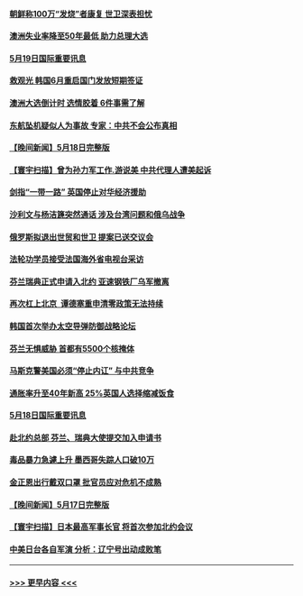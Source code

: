 #### [朝鲜称100万“发烧”者康复 世卫深表担忧](../pages/prog202/a103432935.md?t=05192151) 
#### [澳洲失业率降至50年最低 助力总理大选](../pages/prog202/a103432949.md?t=05192151) 
#### [5月19日国际重要讯息](../pages/prog202/a103432929.md?t=05192151) 
#### [救观光 韩国6月重启国门发放短期签证](../pages/prog202/a103432841.md?t=05192151) 
#### [澳洲大选倒计时 选情胶着 6件事需了解](../pages/prog202/a103432792.md?t=05192151) 
#### [东航坠机疑似人为事故 专家：中共不会公布真相](../pages/prog202/a103432747.md?t=05192151) 
#### [【晚间新闻】5月18日完整版](../pages/prog202/a103432635.md?t=05192151) 
#### [【寰宇扫描】曾为孙力军工作.游说美 中共代理人遭美起诉](../pages/prog202/a103432660.md?t=05192151) 
#### [剑指“一带一路” 英国停止对华经济援助](../pages/prog202/a103432687.md?t=05192151) 
#### [沙利文与杨洁篪突然通话 涉及台湾问题和俄乌战争](../pages/prog202/a103432643.md?t=05192151) 
#### [俄罗斯拟退出世贸和世卫 提案已送交议会](../pages/prog202/a103432435.md?t=05192151) 
#### [法轮功学员接受法国海外省电视台采访](../pages/prog202/a103432385.md?t=05192151) 
#### [芬兰瑞典正式申请入北约 亚速钢铁厂乌军撤离](../pages/prog202/a103432365.md?t=05192151) 
#### [再次杠上北京  谭德塞重申清零政策无法持续](../pages/prog202/a103432382.md?t=05192151) 
#### [韩国首次举办太空导弹防御战略论坛](../pages/prog202/a103432307.md?t=05192151) 
#### [芬兰无惧威胁 首都有5500个核掩体](../pages/prog202/a103432123.md?t=05192151) 
#### [马斯克警美国必须“停止内讧” 与中共竞争](../pages/prog202/a103432115.md?t=05192151) 
#### [通胀率升至40年新高 25%英国人选择缩减饭食](../pages/prog202/a103432103.md?t=05192151) 
#### [5月18日国际重要讯息](../pages/prog202/a103432076.md?t=05192151) 
#### [赴北约总部 芬兰、瑞典大使提交加入申请书](../pages/prog202/a103432020.md?t=05192151) 
#### [毒品暴力急遽上升 墨西哥失踪人口破10万](../pages/prog202/a103431978.md?t=05192151) 
#### [金正恩出行戴双口罩 批官员应对危机不成熟](../pages/prog202/a103431921.md?t=05192151) 
#### [【晚间新闻】5月17日完整版](../pages/prog202/a103431791.md?t=05192151) 
#### [【寰宇扫描】日本最高军事长官 将首次参加北约会议](../pages/prog202/a103431822.md?t=05192151) 
#### [中美日台各自军演 分析：辽宁号出动成败笔](../pages/prog202/a103431824.md?t=05192151) 

----
#### [ >>> 更早内容 <<< ](../indexes/prog202-earlier.md)
